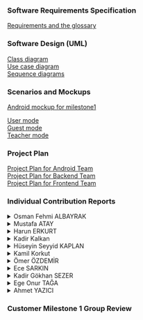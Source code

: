 ### Software Requirements Specification
[Requirements and the glossary](https://github.com/bounswe/bounswe2022group1/wiki/Requirements)
### Software Design (UML)
[Class diagram](https://github.com/bounswe/bounswe2022group1/wiki/Class-Diagram)\
[Use case diagram](https://github.com/bounswe/bounswe2022group1/wiki/Use-Case-Diagram)\
[Sequence diagrams](https://github.com/bounswe/bounswe2022group1/wiki/Sequence-Diagrams)  
### Scenarios and Mockups
[Android mockup for milestone1](https://github.com/bounswe/bounswe2022group1/wiki/Android-mockup-page-for-milestone1)

[User mode](https://github.com/bounswe/bounswe2022group1/wiki/Student-User-Web-Scenario-and-Mockup)  
[Guest mode](https://github.com/bounswe/bounswe2022group1/wiki/Guest-Web-Scenario-and-Mockup)  
[Teacher mode](https://github.com/bounswe/bounswe2022group1/wiki/Teacher-User-Web-Scenario-and-Mockup)  

### Project Plan
[Project Plan for Android Team](https://github.com/bounswe/bounswe2022group1/wiki/Project-Plan-for-Android-Team)\
[Project Plan for Backend Team](https://github.com/bounswe/bounswe2022group1/wiki/Project-Plan-for-Backend-Team)\
[Project Plan for Frontend Team](https://github.com/bounswe/bounswe2022group1/wiki/Project-Plan-for-Frontend-Team)

### Individual Contribution Reports
<details>
<summary>Osman Fehmi ALBAYRAK</summary>

**Member:** Osman Fehmi Albayrak, Group 1, Online Learning Project (OLP), [Personal Page](https://github.com/bounswe/bounswe2022group1/wiki/Osman-Fehmi-Albayrak)

**Responsibilities:** I was responsible for reviewing and updating the Class Diagram of our application. Also, I am in the android sub-group, therefore, I was responsible for implementation of the android app with my team. Furthermore, I prepared a project plan for the android team, kept track of it and updated through the development process. Other than these, I was responsible for reviewing others issues and helping them.

**Main Contributions:** I have created a Kotlin Project and pushed to our android branch. We followed that structure and updated it as needed. I have implemented a swipe view for the team, so this component can be used in other pages. Also implemented a Landing Page which gives general idea about fundamental features of our app. I have reviewed and updated the UML Class Diagram of the app. Prepared a project plan for android team.

#### a. Code Related Significant Issues:
* Implementing an initial Landing Page: [Issue #339](https://github.com/bounswe/bounswe2022group1/issues/339)
* Implementing a swipe view for Landing Page and others: [Issue #391](https://github.com/bounswe/bounswe2022group1/issues/391)
* Integrating the swipe view into the Landing Page: [Issue #393](https://github.com/bounswe/bounswe2022group1/issues/393)

#### a. Management Related Significant Issues: 
* Reviewing the Class Diagram: [Issue #290](https://github.com/bounswe/bounswe2022group1/issues/290)
* Initializing and Structuring Project File: [Issue #341](https://github.com/bounswe/bounswe2022group1/issues/341)
* Preparing the Project Plan for the Android Team: [Issue #441](https://github.com/bounswe/bounswe2022group1/issues/441)
* Deliverable folder created and merged to the Master: [Issue #448](https://github.com/bounswe/bounswe2022group1/issues/448)
* Updating Scenario & Mockups for Android: [Issue #443](https://github.com/bounswe/bounswe2022group1/issues/443)

**Pull Requests:** 
* Prepared deliverables file: [PR #447](https://github.com/bounswe/bounswe2022group1/pull/447)
* Initial setup and the Landing Page: [PR #337](https://github.com/bounswe/bounswe2022group1/pull/337)
* Helped initial design of sign in and sign up pages: [PR #353](https://github.com/bounswe/bounswe2022group1/pull/353)

**Additional Information:** We had meetings constantly with the android team and helped each other a lot during the development.
</details>
<details>
<summary>Mustafa ATAY</summary>

**Member:** Mustafa Atay, Group 1, Online Learning Project (OLP), [Personal Page](https://github.com/bounswe/bounswe2022group1/wiki/Mustafa-Atay)

**Responsibilities:** I was responsible for creating the initial Django project. I took responsibility for dockerization. I organized the file structure so that all teams could work together. Also, I was responsible for updating the fundamental features page. I added some selected Udemy courses to the group's Udemy account. Moreover, I prepared the project plan for backend team and API documentation.

**Main Contributions:** I have made further contributions while initializing the project. I dockerized the backend project. I took a role while selecting the tech stack we will use as a team. Moreover, I updated the fundamental features page, added Udemy courses to our group account, and prepared project plan and API documentation.

#### a. Code Related Significant Issues:

- Dockerization and Deployment into AWS EC2: https://github.com/bounswe/bounswe2022group1/issues/345
- Initialization of project: https://github.com/bounswe/bounswe2022group1/issues/354
- Organizing file structure: https://github.com/bounswe/bounswe2022group1/issues/352

#### a. Management Related Significant Issues:

- Checking and updating fundamental features page: https://github.com/bounswe/bounswe2022group1/issues/304
- Adding courses to Udemy account: https://github.com/bounswe/bounswe2022group1/issues/328
- Preparing project plan: https://github.com/bounswe/bounswe2022group1/issues/459
- Preparing API documentation: https://github.com/bounswe/bounswe2022group1/issues/403

**Pull Requests:**

- Organize The Folder Structure : https://github.com/bounswe/bounswe2022group1/pull/350

**Additional Information:**
I had been working on this project and fulfilling my responsibilities as expected since the beginning of the class. I took further responsibility while creating initial Django project and application. However, I had a family-related urgency last week of the Milestone 1 deadline (27.10.2022 - 30.10.2022) and had to return to my family house. Unfortunately, I couldn't contribute a lot during that period.


</details>
<details>

<summary>Harun ERKURT</summary>

**Member:** Harun ERKURT, Group1, Online Learning Project (OLP), [Personal Page](https://github.com/bounswe/bounswe2022group1/wiki/Harun-Erkurt)

**Responsibilities:** I Defined sdk version, android studio version and creating the first project from template. I defined new branches name and creating new branches to speed up the development process and develop more stable codes. I created 3 new branches for this: android_main, android_test, and android_dev. I have dealt with Scenario & Mockups creating the Scenario and Mockup slides with my teammate Ömer Özdemir, Ahmet Yazıcı. I have also designed the sign-in page of the app, I have designed the login page, By assigning the token I received from the backend to a global value, I ensured that the user was logged in or not. I also took part in the reviewing process for some of my teammates’ pull requests and issues. I introduced retrofit library for our use from now on for api requests with Ömer Özdemir. I participated in writing the android mockup scenario for milestone 1.

**Main Contributions:** Determining which tools to use while doing the project. I have implemented the xml and activity file of sign-in page, found example png files on google and put on drawables. I enabled the user to login by sending a request to the back-end. I have reviewed and merged several files, made several pull requests for my own changes. I also bugfixed my friends code, solved the errors. I defined new branches name and creating new branches to speed up the development process and develop more stable codes. 

#### a. Code Related Significant Issues:

* [Collaborative Work on Android Studio](https://github.com/bounswe/bounswe2022group1/issues/406)
* [Creating the Project](https://github.com/bounswe/bounswe2022group1/issues/335)
* [Creating Sign-in Page](https://github.com/bounswe/bounswe2022group1/issues/439)
* [Backend Connection and New Design for Signin Page](https://github.com/bounswe/bounswe2022group1/issues/442)

#### b. Management Related Significant Issues:

* [Learning Android Studio and Kotlin](https://github.com/bounswe/bounswe2022group1/issues/409)
* [Defining and Creating New Branches](https://github.com/bounswe/bounswe2022group1/issues/334)
* [Meeting with the Android team for milestone1](https://github.com/bounswe/bounswe2022group1/issues/440)
* [Group meeting with the Android Team](https://github.com/bounswe/bounswe2022group1/issues/445)
* [Preparation of milestone 1](https://github.com/bounswe/bounswe2022group1/issues/446)

**Pull Requests:** 

* [Testing merge conflicts for file system](https://github.com/bounswe/bounswe2022group1/pull/420)
* [Migration to new branch system](https://github.com/bounswe/bounswe2022group1/pull/427)
* [Pulling codes to master](https://github.com/bounswe/bounswe2022group1/pull/436)

**Additional Information:**
I have assumed several roles on top of my own to implement and bugfix several pages of my friends. I helped to improve the designs, and codes. Checked other developer teams apps to get ideas and use on our project. I gave ideas to the backend team for endpoints. I did research on the use of git and github in project development and determined the code development process of the whole group on github.

</details>

<details>
<summary>Kadir Kalkan</summary>

**Member:** Kadir Kalkan, Group 1, Online Learning Project (OLP), [Personal Page](https://github.com/bounswe/bounswe2022group1/wiki/Kadir-Kalkan)

**Responsibilities:** I was responsible for learning how to use Django and dockerize the Django application. After the learning process, my task was dockerizing the Django application. Additionally, I was responsible to learn Django Rest Framework. Besides, one of my tasks was to find a tutorial to implement login, logout, and register functionalities.

**Main Contributions:** Following [this](https://docs.djangoproject.com/en/4.1/intro/tutorial01/) tutorial, I learned how to construct a Django application and developed a basic Django application. I then dockerized this application. I built a Dockerfile and a docker-compose.yml file to dockerize the Django application. Then I presented the dockerized application to my teammates and then we decided to deploy this version of the project. After the dockerization and deployment process to connect the backend to the frontend and android, we decided to use Django Rest Framework. It was my responsibility to add the rest API feature to our application. I have learned how to use the Django Rest Framework and added this feature to our application. After that, we decided to push our project to Github. I created a new Django application with proper application and project names. Then dockerized this application and added the Rest Framework feature. Then we pushed this project to Github. Finally, we had to create login, logout, and register functionalities for our application. For that purpose, we first needed to learn how to implement these functionalities. I searched and tried lots of tutorials to implement these functionalities. Finally, I found [this](https://studygyaan.com/django/django-rest-framework-tutorial-register-login-logout) tutorial and suggested to the backend team to follow this tutorial. We followed this tutorial and implemented login, logout, and register functionalities.

#### a. Code Related Significant Issues:
* Dockerization of application: https://github.com/bounswe/bounswe2022group1/issues/331
* Adding Rest Framework feature to the application : https://github.com/bounswe/bounswe2022group1/issues/343
* Learning Django: https://github.com/bounswe/bounswe2022group1/issues/317
* Implementing register functionality: https://github.com/bounswe/bounswe2022group1/issues/370

#### a. Management Related Significant Issues: 
* Reviewing the project briefing page: https://github.com/bounswe/bounswe2022group1/issues/287
* Creating an Issue Template: https://github.com/bounswe/bounswe2022group1/issues/288
* Deciding which library to use to implement register, login and logout functionalities: https://github.com/bounswe/bounswe2022group1/issues/454


**Pull Requests:** 

* After Implementing register functionality changing some paramater names:https://github.com/bounswe/bounswe2022group1/pull/469

</details>

<details>
<summary>Hüseyin Seyyid KAPLAN</summary>

**Member:** Hüseyin Seyyid KAPLAN, Group1, Online Learning Project (OLP), [Personal Page](https://github.com/bounswe/bounswe2022group1/wiki/H%C3%BCseyin-Seyyid-Kaplan)

**Responsibilities:** 
* Learning how to use React.js
* Designing and implementing authentication pages: signin and signup
* Showing the structure and how to install our authentication pages to teammates
* Reviewing the changes that are made by my teammates

**Main Contributions:** 
* Determining which tools to use while doing the project. 
* I have implemented authentication pages for our learning space. 
* I enabled the user to login by sending a request to the back-end. 
* I opened issues for my progress and tasks, made pull request for my own changes. 
* I also solved the conflicts while merging two branches. 
* I opened new branch to develop more stable codes. 
* I added label to ease opening an issue. 
* I met with my teammates to show up my changes on code several times.

#### a. Code Related Significant Issues:

* [Creating an Authentication Page with React.js](https://github.com/bounswe/bounswe2022group1/issues/336)
* [Reorganizing Code Structure According to Last Changes](https://github.com/bounswe/bounswe2022group1/issues/392)
* [Checking the Pull Request of react-authentication-page](https://github.com/bounswe/bounswe2022group1/issues/466)

#### b. Management Related Significant Issues:

* [Request to use Issue Panel](https://github.com/bounswe/bounswe2022group1/issues/361)
* [Permission Request for Pushing Commits to GitHub](https://github.com/bounswe/bounswe2022group1/issues/363)
* [We need a label named 'Meeting'](https://github.com/bounswe/bounswe2022group1/issues/390)
* [Reviewing the Issues](https://github.com/bounswe/bounswe2022group1/issues/463)


**Pull Requests:** 

* [React authentication page](https://github.com/bounswe/bounswe2022group1/pull/395)

**Additional Information:**
I had some problems because I participated this group newly and also I had some health problems during 3 weeks. I came from behind of my teammates and I may caused some lack of communication issues. So, to prevent this I took the communication responsibility behalf of frontend team both in teammate's issues and other teams' (android, backend) issues in our project group.

</details>

<details>
<summary>Kamil Korkut</summary>

**Member:** Kamil Korkut, Group 1, Online Learning Project (OLP), [Personal Page](https://github.com/bounswe/bounswe2022group1/wiki/Kamil-Korkut)

**Responsibilities:** 
* I was responsible for implementing form validations for sign-in and sign-up pages.
* I was responsible for designing and implementing the forgot password page.
* I was responsible for reviewing issues.


**Main Contributions:** 
* I have implemented form validations to sing-in and sign-up pages.
* I have designed and implemented the forgot password page.
* I have reviewed some issues.


#### a. Code Related Significant Issues:
* Frontend: Form Validation: [#396](https://github.com/bounswe/bounswe2022group1/issues/396)
* Frontend: Creating Forgot Password Page: [#399](https://github.com/bounswe/bounswe2022group1/issues/399)


#### a. Management Related Significant Issues: 
* Updating Personal Wiki Page [#310](https://github.com/bounswe/bounswe2022group1/issues/310)
* Kamil Korkut - Individual Contribution Report [#461](https://github.com/bounswe/bounswe2022group1/issues/461)


**Pull Requests:** 
* React authentication page [PR #395](https://github.com/bounswe/bounswe2022group1/pull/395)
(This is Hüseyin’s pull request, but I have worked on his branch so I could not open a pull request. But my work is here.)

</details>
<details>
<summary>Ömer ÖZDEMİR</summary>

**Member:** Ömer Özdemir, Group 1, Online Learning Project (OLP), [Personal Page](https://github.com/bounswe/bounswe2022group1/wiki/%C3%96mer-%C3%96zdemir)

**Responsibilities:** 
* I was responsible for designing sign-up page. 
* I was responsible for setting up group meetings with Android team members.
* I was responsible for reviewing my team member's work.
* I was responsible for distribution of the work to be done each member. (sign-up,login,landing page,home page etc.)



**Main Contributions:** 
* I have implemented sign-up page for Android.
* I introduced retrofit library for our use from now on for api requests. 
* I introduced nice front-end designs to the team for our own use from now on.
* I introduced model-service-view pattern into our android repository.
* I participated in writing the android mockup scenario for milestone 1.
* I participated into the all group meetings both Android and overall team.
* I reviewed my team member's work.
* I solved my team member's problems that they encounter in Android Studio.
* I introduced Android label to our repository.


#### a. Code Related Significant Issues:
* Final design of sign-up page: https://github.com/bounswe/bounswe2022group1/issues/360
* Android Sign-up page - Message disappears after 2000ms: https://github.com/bounswe/bounswe2022group1/issues/388
* Android Sign-up page back-end connection: https://github.com/bounswe/bounswe2022group1/issues/384
* Sign-in and Sign-up pages for Android Application: https://github.com/bounswe/bounswe2022group1/issues/333

#### a. Management Related Significant Issues: 
* Review of requirements: https://github.com/bounswe/bounswe2022group1/issues/278
* User requirements is reviewed. : https://github.com/bounswe/bounswe2022group1/issues/279
* Glossary and Requirements for Practice.app is reviewed.: https://github.com/bounswe/bounswe2022group1/issues/280
* Review of Semantic Search, Fundamental Features of the Project and Project Libre File: https://github.com/bounswe/bounswe2022group1/issues/285
* Meeting with the Android team: https://github.com/bounswe/bounswe2022group1/issues/311
* Initialization of Android Studio: https://github.com/bounswe/bounswe2022group1/issues/316
* Android label: https://github.com/bounswe/bounswe2022group1/issues/332
* Meeting with the Android team for milestone1: https://github.com/bounswe/bounswe2022group1/issues/356
* Android group meeting: https://github.com/bounswe/bounswe2022group1/issues/385


**Pull Requests:** 
* Budemi android main: https://github.com/bounswe/bounswe2022group1/pull/397
* Bug fix for user logout (user_token is set to "") : https://github.com/bounswe/bounswe2022group1/pull/452
* Milestone1 individual .md files are added : https://github.com/bounswe/bounswe2022group1/pull/451

</details>
<details>
<summary>Ece SARKIN</summary>

**Member:** Ece Sarkın, Group 1, Online Learning Project (OLP), [Personal Page](https://github.com/bounswe/bounswe2022group1/wiki/Ece-Sarkın)

**Responsibilities:** 
* I was responsible for sharing meeting notes with my team.  
* I was responsible for designing and implementing the profile page on Web.  
* I was responsible for creating Milestone 1 report outline.
* I was responsible for creating the project plan for the Front-end team.
I have attended Lectures, Problem Sessions, all the team meetings and frontend team meetings.  



**Main Contributions:** 
* I have uploaded each week's meeting notes on our Wiki.
* I have designed and implemented the profile page of the Web application.
* I have created an outline for Customer Milestone 1 report.
* I have revised last semester's Use case diagram.
* I have reviewed my friends' issues.


#### a. Code Related Significant Issues:
* Profile page: [#450](https://github.com/bounswe/bounswe2022group1/issues/450)

#### a. Management Related Significant Issues: 
* Review Use case [#292](https://github.com/bounswe/bounswe2022group1/issues/292)
* Meeting notes  [#291](https://github.com/bounswe/bounswe2022group1/issues/291), [#325](https://github.com/bounswe/bounswe2022group1/issues/325), [#326](https://github.com/bounswe/bounswe2022group1/issues/326), [#400](https://github.com/bounswe/bounswe2022group1/issues/400)
* Frontend project plan [#458](https://github.com/bounswe/bounswe2022group1/issues/458)
* Customer Milestone 1 report outline [#401](https://github.com/bounswe/bounswe2022group1/issues/401)


**Pull Requests:** 
* Profile page [PR #449](https://github.com/bounswe/bounswe2022group1/pull/449)

</details>
<details>
<summary>Kadir Gökhan SEZER</summary>

**Responsibilities:** 
  
* I was responsible for designing homepage page. 
* I was responsible for reviewing my team member's work.
* I was responsible for distribution of the work to be done each member. 
* I was responsible to help my team if they needed.
* I was responsible to follow what the rest of the team has done.


**Main Contributions:** 
* I have implemented home-page for Web.
* I struggled with understanding the login and sign up part. I fixed them.
* I made the api connections of the login,logout,register and sign up pages.
* I did research to show my teammates beautiful website designs.
* I did research on deployment of the project.
* I created the Dockerfile.
* I compared website designs and chose the most suitable one with my group friends.
* I participated into the all group meetings both Frontend and overall team.
* I built the Reactjs project structure. I designed the folder structure. I adjusted the project accordingly.
* I also handled the token based system. 
* I reviewed my team member's work.
* I helped my friends with reactjs. I helped them when they had problems.
* I introduced Frontend,Android and Backend label to our repository.
* I created the profile page. When I log in, I set it to go to the profile page with that token. With that token, I set it to logout and go to the homepage again. I set the profile page checking for the existence of the token. Ece filled out the profile part.
* I made the necessary preparations for the deployment part. I worked it from this [site](https://jsramblings.com/dockerizing-a-react-app/). I asked my friends to fulfill their responsibilities. I waited for them to do it. If they won't, I told them to tell me that I would do the deployment part accordingly. There was no answer. I wrote the Dockerfile. @Ege did the deployment part. During this process, we had these problems because of my teammates not helping us.
* Normally we would deploy as a team. Then when no one was interested, I wanted to do it. Last night, I told my friends to wait if they are going to fulfill their responsibilities, and if they are not, let's deploy now. None answered. So, the deployment is in trouble. 
* In simple, I had to prepare homepage, profile, redirection between pages, folder structure, and token based authorization(login-logout system and related redirections).

#### a. Code Related Significant Issues:
* Know-how about Docker: https://github.com/bounswe/bounswe2022group1/issues/307
* React Learning : https://github.com/bounswe/bounswe2022group1/issues/322
* Frontend: NPM: https://github.com/bounswe/bounswe2022group1/issues/473
* Frontend: ReactJS Folder Structure: https://github.com/bounswe/bounswe2022group1/issues/373
* Frontend: Usage of Mui: https://github.com/bounswe/bounswe2022group1/issues/374
* Frontend: Sync with the Huseyyin Seyyid: https://github.com/bounswe/bounswe2022group1/issues/375
* Frontend: What is API over ReactJS?: https://github.com/bounswe/bounswe2022group1/issues/376
* Frontend: Onclick funtion over href: https://github.com/bounswe/bounswe2022group1/issues/377
* Frontend: How to run react on other parts: https://github.com/bounswe/bounswe2022group1/issues/378
* Frontend: Create temporary logo: https://github.com/bounswe/bounswe2022group1/issues/379
* Frontend: Domain of the project: https://github.com/bounswe/bounswe2022group1/issues/380
* Frontend: What is CSS?: https://github.com/bounswe/bounswe2022group1/issues/381
* Frontend: Homepage template: https://github.com/bounswe/bounswe2022group1/issues/382
* Frontend: API iplementations of sign-up and sign-in pages: https://github.com/bounswe/bounswe2022group1/issues/383
* Frontend: for the v0.2, needs : https://github.com/bounswe/bounswe2022group1/issues/387
* Frontend: Group meeting: https://github.com/bounswe/bounswe2022group1/issues/389
* Frontend: Forgot password: https://github.com/bounswe/bounswe2022group1/issues/474
* Frontend: Content of the Homepage: https://github.com/bounswe/bounswe2022group1/issues/394
* Frontend: Profile Page: https://github.com/bounswe/bounswe2022group1/issues/430
* Frontend: Token on local storage: https://github.com/bounswe/bounswe2022group1/issues/433
* Frontend: Logout page: https://github.com/bounswe/bounswe2022group1/issues/435
* Frontend: with the help of @egetaga, Dockerfile: https://github.com/bounswe/bounswe2022group1/issues/464
* Frontend: Data structure of webpage: https://github.com/bounswe/bounswe2022group1/issues/468
* Frontend: Final version: https://github.com/bounswe/bounswe2022group1/issues/472

#### a. Management Related Significant Issues: 
* Group work distribution: https://github.com/bounswe/bounswe2022group1/issues/281
* Adding Labels: https://github.com/bounswe/bounswe2022group1/issues/321
* Checking group members: https://github.com/bounswe/bounswe2022group1/issues/282
* Reviewing GDPR Rules: https://github.com/bounswe/bounswe2022group1/issues/294
* Reviewing KVKK Rules: https://github.com/bounswe/bounswe2022group1/issues/295
* Correcting the ambiguity on the issue: https://github.com/bounswe/bounswe2022group1/issues/296
* Reviewing Contribution Plan: https://github.com/bounswe/bounswe2022group1/issues/301
* Reviewing Homepage: https://github.com/bounswe/bounswe2022group1/issues/303
* Outcomes of the meeting on 11.10.2022: https://github.com/bounswe/bounswe2022group1/issues/308
* Frontend Team Meeting: https://github.com/bounswe/bounswe2022group1/issues/318
* We need labels like Frontend,Backend, etc.:https://github.com/bounswe/bounswe2022group1/issues/321
* Group mail: https://github.com/bounswe/bounswe2022group1/issues/324
* Issue Template V2: https://github.com/bounswe/bounswe2022group1/issues/330
* Meeting with the team: https://github.com/bounswe/bounswe2022group1/issues/374
* Review of requirements: https://github.com/bounswe/bounswe2022group1/issues/470
* User requirements is reviewed. : https://github.com/bounswe/bounswe2022group1/issues/479
* Glossary and Requirements for Practice.app is reviewed.: https://github.com/bounswe/bounswe2022group1/issues/471


**Pull Requests:** 
** I created the frontend-v0.2 branch. The whole project is based on that brach. All of the team worked on that. 
* 0.1.0-alpha #475: https://github.com/bounswe/bounswe2022group1/pull/475


</details>
<details>
<summary>Ege Onur TAĞA</summary>

**Member:** Ege Onur Tağa, Group 1, Online Learning Project (OLP), [Personal Page](https://github.com/bounswe/bounswe2022group1/wiki/Ege-Onur-Taga)

**Responsibilities:** I was responsible for the dockerization and deployment for the OLP. Moreover, I have implemented login, logout, change-password functionalities, together with writing test cases for register, login and logout. Also, I was responsible for editing glossary and requirement pages. Additonally, I was responsible for  presentation slides and also preparing the scenarios for the customer meeting. 

**Main Contributions:** I have implemented login, logout and change password functionalities. Moreover, I dockerized the backend project and deployed into AWS EC2 instance. Additionally I prepared a presentation and a scenario for the customer meeting. Another important thing I did is to edit the glossary and requirements for the project. Moreover, I reviewed and edited the semantic searching page. 

#### a. Code Related Significant Issues:
* Dockerization and Deployment into AWS EC2: https://github.com/bounswe/bounswe2022group1/issues/342
* Implementing login, logout and change-password functionalities: https://github.com/bounswe/bounswe2022group1/issues/368
* Implementing unit tests for register, login and logout: https://github.com/bounswe/bounswe2022group1/issues/369
* Learning Django: https://github.com/bounswe/bounswe2022group1/issues/320

#### a. Management Related Significant Issues: 
* Checking and updating Glossary and Requirements: https://github.com/bounswe/bounswe2022group1/issues/297
* Reviewing Semantic Search Page: https://github.com/bounswe/bounswe2022group1/issues/298
* Preparing a presentation and scenarios for Milestone 1 Customer Meeting: https://github.com/bounswe/bounswe2022group1/issues/405
* Editing authentication related requirements slightly: https://github.com/bounswe/bounswe2022group1/issues/437

**Pull Requests:** 
* Backend-dev Login, logout and change password functionalities: https://github.com/bounswe/bounswe2022group1/pull/364
* Added test cases for login, logout and register: https://github.com/bounswe/bounswe2022group1/pull/367
* Adding the latest Docker files for AWS EC2 deployment: https://github.com/bounswe/bounswe2022group1/pull/426
* Merging Backend-Development into master https://github.com/bounswe/bounswe2022group1/pull/431
* Adding communicator in parentheses next to me: https://github.com/bounswe/bounswe2022group1/pull/300


**Additional Information:**
Although initially not my responsibility, I had taken more roles than assumed in the implementation and in the deployment parts. I should have been responsible for deployment and a one back-end functionality only. Yet, since one of our friends in the backend team had a family related urgency, I had assumed most of the implementation parts. Moreover, we couldn't implement the e-mail authentication part of the backend, because we had shortage of people. We will be implementing it from now on. 


</details>

<details>

<summary>Ahmet YAZICI</summary>

**Member:** Ahmet Cemil YAZICI, Group1, Online Learning Project (OLP), [Personal Page](https://github.com/bounswe/bounswe2022group1/wiki/Ahmet-Yazici)

**Responsibilities:** I have dealt with Scenario & Mockups creating the Scenario and Mockup slides with my teammate Ömer Özdemir, Harun Erkurt. I have also designed the homepage of the app, I have designed the main page, changed the visibility of the buttons according to user token which is responsible for checking if the user is logged or guest. I also took part in the reviewing process for some of my teammates’ pull requests and issues.

**Main Contributions:** I have implemented the xml and activity file of main page, found example png files on google and put on drawables. Used images for example main page and image buttons. I have also checked if user is logged or not and set visibility accordingly. I have reviewed and merged several files, made several pull requests for my own changes. I also bugfixed my friends code, solved the unexpected errors.

#### a. Code Related Significant Issues:

* [Collaborative Work on Android Studio](https://github.com/bounswe/bounswe2022group1/issues/346)
* [Initial Homepage Commits](https://github.com/bounswe/bounswe2022group1/issues/349)
* [View Binding Decision](https://github.com/bounswe/bounswe2022group1/issues/358)
* [Buttons for Homepage](https://github.com/bounswe/bounswe2022group1/issues/366)
* [Visibility Change on Guest](https://github.com/bounswe/bounswe2022group1/issues/417)

#### b. Management Related Significant Issues:

* [Sequence Diagram Revisions](https://github.com/bounswe/bounswe2022group1/issues/309)
* [Android Team Meeting](https://github.com/bounswe/bounswe2022group1/issues/357)
* [Modifying Requirements](https://github.com/bounswe/bounswe2022group1/issues/421)
* [Creating Individual Report Template for Milestone 1](https://github.com/bounswe/bounswe2022group1/issues/421)
* [Scenario & Mockups](https://github.com/bounswe/bounswe2022group1/issues/421)

**Pull Requests:** 

* [First Pull for Homepage](https://github.com/bounswe/bounswe2022group1/pull/348)
* [Buttons added on Homepage](https://github.com/bounswe/bounswe2022group1/pull/365)
* [Finalized Budemi Android Team](https://github.com/bounswe/bounswe2022group1/pull/418)
* [Creating a Fresh Branch for Working Code](https://github.com/bounswe/bounswe2022group1/pull/429)
* [Deleting Android from Master Because of an Error](https://github.com/bounswe/bounswe2022group1/pull/432)

**Additional Information:**
I have assumed several roles on top of my own to implement and bugfix several pages of my friends. Also helped to improve the designs, and codes. Checked other developer teams apps to get ideas and use on our project.

</details>

### Customer Milestone 1 Group Review
